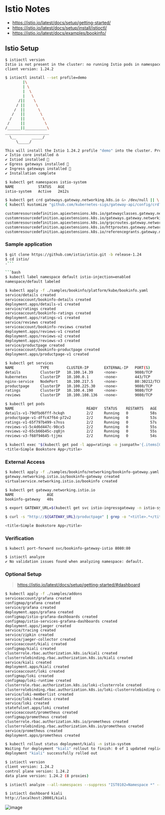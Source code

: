 # Istio Notes

- https://istio.io/latest/docs/setup/getting-started/
- https://istio.io/latest/docs/setup/install/istioctl/
- https://istio.io/latest/docs/examples/bookinfo/

## Istio Setup

```bash
$ istioctl version
Istio is not present in the cluster: no running Istio pods in namespace "istio-system"
client version: 1.24.2
```

```bash
$ istioctl install --set profile=demo
        |\
        | \
        |  \
        |   \
      /||    \
     / ||     \
    /  ||      \
   /   ||       \
  /    ||        \
 /     ||         \
/______||__________\
____________________
  \__       _____/
     \_____/

This will install the Istio 1.24.2 profile "demo" into the cluster. Proceed? (y/N) y
✔ Istio core installed ⛵️
✔ Istiod installed 🧠
✔ Egress gateways installed 🛫
✔ Ingress gateways installed 🛬
✔ Installation complete
```

```bash
$ kubectl get namespaces istio-system
NAME           STATUS   AGE
istio-system   Active   2m12s
```

```bash
$ kubectl get crd gateways.gateway.networking.k8s.io &> /dev/null || \
{ kubectl kustomize "github.com/kubernetes-sigs/gateway-api/config/crd?ref=v1.2.1" | kubectl apply -f -; }

customresourcedefinition.apiextensions.k8s.io/gatewayclasses.gateway.networking.k8s.io created
customresourcedefinition.apiextensions.k8s.io/gateways.gateway.networking.k8s.io created
customresourcedefinition.apiextensions.k8s.io/grpcroutes.gateway.networking.k8s.io created
customresourcedefinition.apiextensions.k8s.io/httproutes.gateway.networking.k8s.io created
customresourcedefinition.apiextensions.k8s.io/referencegrants.gateway.networking.k8s.io created
```

### Sample application

```bash
$ git clone https://github.com/istio/istio.git -b release-1.24
$ cd istio/
-```

```bash
$ kubectl label namespace default istio-injection=enabled
namespace/default labeled
```

```bash
$ kubectl apply -f ./samples/bookinfo/platform/kube/bookinfo.yaml
service/details created
serviceaccount/bookinfo-details created
deployment.apps/details-v1 created
service/ratings created
serviceaccount/bookinfo-ratings created
deployment.apps/ratings-v1 created
service/reviews created
serviceaccount/bookinfo-reviews created
deployment.apps/reviews-v1 created
deployment.apps/reviews-v2 created
deployment.apps/reviews-v3 created
service/productpage created
serviceaccount/bookinfo-productpage created
deployment.apps/productpage-v1 created
```

```bash
$ kubectl get services
NAME            TYPE        CLUSTER-IP       EXTERNAL-IP   PORT(S)        AGE
details         ClusterIP   10.100.14.39     <none>        9080/TCP       23s
kubernetes      ClusterIP   10.100.0.1       <none>        443/TCP        4d
nginx-service   NodePort    10.100.217.5     <none>        80:30212/TCP   4d
productpage     ClusterIP   10.100.225.30    <none>        9080/TCP       18s
ratings         ClusterIP   10.100.4.190     <none>        9080/TCP       22s
reviews         ClusterIP   10.100.108.136   <none>        9080/TCP       20s
```

```bash
$ kubectl get pods
NAME                                 READY   STATUS    RESTARTS   AGE
details-v1-79dfbd6fff-hckqh          2/2     Running   0          58s
productpage-v1-dffc47f64-p72v2       2/2     Running   0          53s
ratings-v1-65f797b499-s7nss          2/2     Running   0          57s
reviews-v1-5c4d6d447c-98cx5          2/2     Running   0          55s
reviews-v2-65cb66b45c-zq8jn          2/2     Running   0          55s
reviews-v3-f68f94645-tjjmx           2/2     Running   0          54s
```

```bash
$ kubectl exec "$(kubectl get pod -l app=ratings -o jsonpath='{.items[0].metadata.name}')" -c ratings -- curl -sS productpage:9080/productpage | grep -o "<title>.*</title>"
<title>Simple Bookstore App</title>
```

### External Access

```bash
$ kubectl apply -f ./samples/bookinfo/networking/bookinfo-gateway.yaml
gateway.networking.istio.io/bookinfo-gateway created
virtualservice.networking.istio.io/bookinfo created
```

```bash
$ kubectl get gateway.networking.istio.io
NAME               AGE
bookinfo-gateway   40s
```

```bash
$ export GATEWAY_URL=$(kubectl get svc istio-ingressgateway -n istio-system -o jsonpath='{.status.loadBalancer.ingress[0].hostname}')
```

```bash
$ curl -s "http://${GATEWAY_URL}/productpage" | grep -o "<title>.*</title>"

<title>Simple Bookstore App</title>
```

### Verification

```
$ kubectl port-forward svc/bookinfo-gateway-istio 8080:80
```

```bash
$ istioctl analyze
✔ No validation issues found when analyzing namespace: default.
```

### Optional Setup

> https://istio.io/latest/docs/setup/getting-started/#dashboard

```bash
$ kubectl apply -f ./samples/addons
serviceaccount/grafana created
configmap/grafana created
service/grafana created
deployment.apps/grafana created
configmap/istio-grafana-dashboards created
configmap/istio-services-grafana-dashboards created
deployment.apps/jaeger created
service/tracing created
service/zipkin created
service/jaeger-collector created
serviceaccount/kiali created
configmap/kiali created
clusterrole.rbac.authorization.k8s.io/kiali created
clusterrolebinding.rbac.authorization.k8s.io/kiali created
service/kiali created
deployment.apps/kiali created
serviceaccount/loki created
configmap/loki created
configmap/loki-runtime created
clusterrole.rbac.authorization.k8s.io/loki-clusterrole created
clusterrolebinding.rbac.authorization.k8s.io/loki-clusterrolebinding created
service/loki-memberlist created
service/loki-headless created
service/loki created
statefulset.apps/loki created
serviceaccount/prometheus created
configmap/prometheus created
clusterrole.rbac.authorization.k8s.io/prometheus created
clusterrolebinding.rbac.authorization.k8s.io/prometheus created
service/prometheus created
deployment.apps/prometheus created
```

```bash
$ kubectl rollout status deployment/kiali -n istio-system
Waiting for deployment "kiali" rollout to finish: 0 of 1 updated replicas are available...
deployment "kiali" successfully rolled out
```

```bash
$ istioctl version
client version: 1.24.2
control plane version: 1.24.2
data plane version: 1.24.2 (8 proxies)
```

```bash
$ istioctl analyze --all-namespaces --suppress "IST0102=Namespace *" --suppress "IST0118=Service *"
```

```bash
$ istioctl dashboard kiali
http://localhost:20001/kiali
```

![image](https://github.com/user-attachments/assets/2dafbfa8-3c02-40a4-9fc3-c08fbcf9365a)
